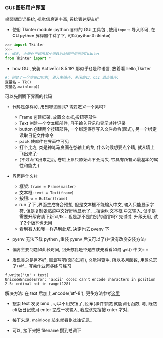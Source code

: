 ### GUI:图形用户界面  
桌面版日记系统, 视觉信息更丰富, 系统表达更友好

- 使用 Tkinter module: python 自带的 GUI 工具包 , 使用`import` 导入即可, 在 CLI python 解释器中试了下, 可以(python3 :tkinter)

```python
>>> import Tkinter
>>>           
#: 或者, 方便在于调用其中函数时前面不用声明Tkinter
from Tkinter import *   
```  
- how GUI, 安装 ActiveTcl 8.5.18? 那似乎也是种语言, 放着看 hello,Tkinter
  
```python
#: 创建了一个空窗口实例, 进入主循环, 关闭窗口, CLI 退出循环; 
变量名 = Tk()
变量名.mainloop()
```  
可以先倒腾下界面的代码  

- 代码是怎样的, 用到哪些函式? 需要定义一个类吗?  
  + Frame 创建框架, 放置文本框,按钮等部件 
  + Text 创建一个文本框部件, 用于输入日记和显示过往记录
  + button 创建两个按钮部件, 一个绑定保存写入文件命令(函式), 另一个绑定读取日记文件命令
  + pack 使部件在界面中可见
  + 打个比方, 类是神笔马良画在卷轴上的龙, 什么时候想要点个睛, 就从墙上飞出来了;
  + (不过龙飞出来之后, 卷轴上那只原始龙不会消失, 它具有所有龙最基本的属性和能力;)

- 界面是什么样  
  + 框架: `frame = Frame(master)`
  + 文本框: `text = Text(frame)`
  + 按钮: `w = Button(frame)`
  + run 了下 ,界面生成符合预想, 但是文本框不能输入中文, 输入只能显示字符, 但是复制张贴的中文好好地显示了.....搜索tk 文本框 中文输入, 似乎是需要升级安装下新tcl/tk ...但是那不是门别的语言吗? 先试试, 升级无用, 试了2个版本也无用
  + 看到有人和我一样遇到此坑, 决定也去 pyenv 下
- pyenv 无法下载 python ,重装 pyenv 后又可以了(并没有改变安装方法)
- 偏离主要问题如此长时间, 回头想我是不是应该先看看如何 get() 中文= =
- 发现类总是用不好, 顺着写吧(面向过程), 总觉得蹩手, 所以多用函数, 用类总忘了self... 写完作业再多练习练习

 ```
f.write('\n' + text) 
UnicodeEncodeError: 'ascii' codec can't encode characters in position 2-5: ordinal not in range(128)
```  

解决方法: 在 text 后加上.encode('utf-8'), 更多方法参考[这里](http://www.v2ex.com/t/163786)
- 搜索 text 发现 bind , 可以不用按钮了, 回车(事件参数)就能调用函数, 嗯, 既然cli 版日记使用 enter 完成一次输入, 我应该先搜搜 enter 才对..

- 接下来是, mainloop 起来就看到过往记录..
- 可以, 接下来把 filename 攒到总调下


  
